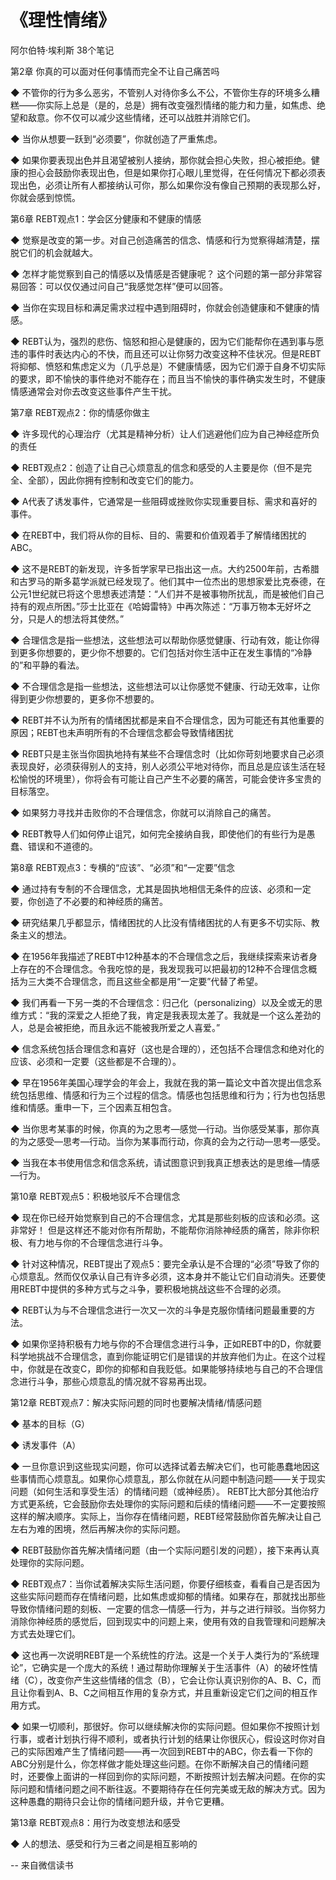 # 《理性情绪》

阿尔伯特·埃利斯
38个笔记

第2章 你真的可以面对任何事情而完全不让自己痛苦吗

◆ 不管你的行为多么恶劣，不管别人对待你多么不公，不管你生存的环境多么糟糕——你实际上总是（是的，总是）拥有改变强烈情绪的能力和力量，如焦虑、绝望和敌意。你不仅可以减少这些情绪，还可以战胜并消除它们。

◆ 当你从想要一跃到“必须要”，你就创造了严重焦虑。

◆ 如果你要表现出色并且渴望被别人接纳，那你就会担心失败，担心被拒绝。健康的担心会鼓励你表现出色，但是如果你打心眼儿里觉得，在任何情况下都必须表现出色，必须让所有人都接纳认可你，那么如果你没有像自己预期的表现那么好，你就会感到惊慌。

第6章 REBT观点1：学会区分健康和不健康的情感

◆ 觉察是改变的第一步。对自己创造痛苦的信念、情感和行为觉察得越清楚，摆脱它们的机会就越大。

◆ 怎样才能觉察到自己的情感以及情感是否健康呢？
这个问题的第一部分非常容易回答：可以仅仅通过问自己“我感觉怎样”便可以回答。

◆ 当你在实现目标和满足需求过程中遇到阻碍时，你就会创造健康和不健康的情感。

◆ REBT认为，强烈的悲伤、恼怒和担心是健康的，因为它们能帮你在遇到事与愿违的事件时表达内心的不快，而且还可以让你努力改变这种不佳状况。但是REBT将抑郁、愤怒和焦虑定义为（几乎总是）不健康情感，因为它们源于自身不切实际的要求，即不愉快的事件绝对不能存在；而且当不愉快的事件确实发生时，不健康情感通常会对你去改变这些事件产生干扰。

第7章 REBT观点2：你的情感你做主

◆ 许多现代的心理治疗（尤其是精神分析）让人们逃避他们应为自己神经症所负的责任

◆ REBT观点2：创造了让自己心烦意乱的信念和感受的人主要是你（但不是完全、全部），因此你拥有控制和改变它们的能力。

◆ A代表了诱发事件，它通常是一些阻碍或挫败你实现重要目标、需求和喜好的事件。

◆ 在REBT中，我们将从你的目标、目的、需要和价值观着手了解情绪困扰的ABC。

◆ 这不是REBT的新发现，许多哲学家早已指出这一点。大约2500年前，古希腊和古罗马的斯多葛学派就已经发现了。他们其中一位杰出的思想家爱比克泰德，在公元1世纪就已将这个思想表述清楚：“人们并不是被事物所扰乱，而是被他们自己持有的观点所困。”莎士比亚在《哈姆雷特》中再次陈述：“万事万物本无好坏之分，只是人的想法将其使然。”

◆ 合理信念是指一些想法，这些想法可以帮助你感觉健康、行动有效，能让你得到更多你想要的，更少你不想要的。它们包括对你生活中正在发生事情的“冷静的”和平静的看法。

◆ 不合理信念是指一些想法，这些想法可以让你感觉不健康、行动无效率，让你得到更少你想要的，更多你不想要的。

◆ REBT并不认为所有的情绪困扰都是来自不合理信念，因为可能还有其他重要的原因；REBT也未声明所有的不合理信念都会导致情绪困扰

◆ REBT只是主张当你固执地持有某些不合理信念时（比如你苛刻地要求自己必须表现良好，必须获得别人的支持，别人必须公平地对待你，而且总是应该生活在轻松愉悦的环境里），你将会有可能让自己产生不必要的痛苦，可能会使许多宝贵的目标落空。

◆ 如果努力寻找并击败你的不合理信念，你就可以消除自己的痛苦。

◆ REBT教导人们如何停止诅咒，如何完全接纳自我，即使他们的有些行为是愚蠢、错误和不道德的。

第8章 REBT观点3：专横的“应该”、“必须”和“一定要”信念

◆ 通过持有专制的不合理信念，尤其是固执地相信无条件的应该、必须和一定要，你创造了不必要的和神经质的痛苦。

◆ 研究结果几乎都显示，情绪困扰的人比没有情绪困扰的人有更多不切实际、教条主义的想法。

◆ 在1956年我描述了REBT中12种基本的不合理信念之后，我继续探索来访者身上存在的不合理信念。令我吃惊的是，我发现我可以把最初的12种不合理信念概括为三大类不合理信念，而且这些全都是用“一定要”代替了希望。

◆ 我们再看一下另一类的不合理信念：归己化（personalizing）以及全或无的思维方式：“我的深爱之人拒绝了我，肯定是我表现太差了。我就是一个这么差劲的人，总是会被拒绝，而且永远不能被我所爱之人喜爱。”

◆ 信念系统包括合理信念和喜好（这也是合理的），还包括不合理信念和绝对化的应该、必须和一定要（这些都是不合理的）。

◆ 早在1956年美国心理学会的年会上，我就在我的第一篇论文中首次提出信念系统包括思维、情感和行为三个过程的信念。情感也包括思维和行为；行为也包括思维和情感。重申一下，三个因素互相包含。

◆ 当你思考某事的时候，你真的为之思考—感觉—行动。当你感受某事，那你真的为之感受—思考—行动。当你为某事而行动，你真的会为之行动—思考—感受。

◆ 当我在本书使用信念和信念系统，请试图意识到我真正想表达的是思维—情感—行为。

第10章 REBT观点5：积极地驳斥不合理信念

◆ 现在你已经开始觉察到自己的不合理信念，尤其是那些刻板的应该和必须。这非常好！
但是这样还不能对你有所帮助，不能帮你消除神经质的痛苦，除非你积极、有力地与你的不合理信念进行斗争。

◆ 针对这种情况，REBT提出了观点5：要完全承认是不合理的“必须”导致了你的心烦意乱。然而仅仅承认自己有许多必须，这本身并不能让它们自动消失。还要使用REBT中提供的多种方式与之斗争，要积极地挑战这些不合理的必须。

◆ REBT认为与不合理信念进行一次又一次的斗争是克服你情绪问题最重要的方法。

◆ 如果你坚持积极有力地与你的不合理信念进行斗争，正如REBT中的D，你就要科学地挑战不合理信念，直到你能证明它们是错误的并放弃他们为止。在这个过程中，你就是在改变C，即你的抑郁和自我贬低。如果能够持续地与自己的不合理信念进行斗争，那些心烦意乱的情况就不容易再出现。

第12章 REBT观点7：解决实际问题的同时也要解决情绪/情感问题

◆ 基本的目标（G）

◆ 诱发事件（A）

◆ 一旦你意识到这些现实问题，你可以选择试着去解决它们，也可能愚蠢地因这些事情而心烦意乱。如果你心烦意乱，那么你就在从问题中制造问题——关于现实问题（如何生活和享受生活）的情绪问题（或神经质）。
REBT比大部分其他治疗方式更系统，它会鼓励你去处理你的实际问题和后续的情绪问题——不一定要按照这样的解决顺序。实际上，当你存在情绪问题，REBT经常鼓励你首先解决让自己左右为难的困境，然后再解决你的实际问题。

◆ REBT鼓励你首先解决情绪问题（由一个实际问题引发的问题），接下来再认真处理你的实际问题。

◆ REBT观点7：当你试着解决实际生活问题，你要仔细核查，看看自己是否因为这些实际问题而存在情绪问题，比如焦虑或抑郁的情绪。如果存在，那就找出那些导致你情绪问题的刻板、一定要的信念—情感—行为，并与之进行辩驳。当你努力消除你神经质的感觉后，回到现实中的问题上来，使用有效的自我管理和问题解决方式去处理它们。

◆ 这也再一次说明REBT是一个系统性的疗法。这是一个关于人类行为的“系统理论”，它确实是一个庞大的系统！通过帮助你理解关于生活事件（A）的破坏性情绪（C），改变你产生这些情绪的信念（B），它会让你认真识别你的A、B、C，而且让你看到A、B、C之间相互作用的复杂方式，并且重新设定它们之间的相互作用方式。

◆ 如果一切顺利，那很好。你可以继续解决你的实际问题。但如果你不按照计划行事，或者计划执行得不顺利，或者执行计划的结果让你很灰心，假设这时你对自己的实际困难产生了情绪问题——再一次回到REBT中的ABC，你去看一下你的ABC分别是什么，你怎样做才能处理这些问题。在你不断解决自己的情绪问题时，还要像上面讲的一样回到你的实际问题，不断按照计划去解决问题。在你的实际问题和情绪问题之间不断往返。不要期待存在任何完美或无敌的解决方式。因为这种愚蠢的期待只会让你的情绪问题升级，并令它更糟。

第13章 REBT观点8：用行为改变想法和感受

◆ 人的想法、感受和行为三者之间是相互影响的

-- 来自微信读书
